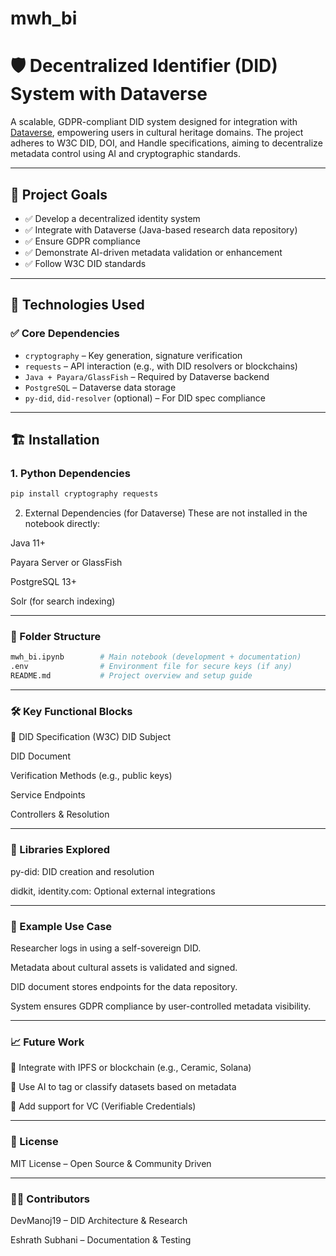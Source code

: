 # mwh_bi

# 🛡️ Decentralized Identifier (DID) System with Dataverse

A scalable, GDPR-compliant DID system designed for integration with [Dataverse](https://dataverse.org/), empowering users in cultural heritage domains. The project adheres to W3C DID, DOI, and Handle specifications, aiming to decentralize metadata control using AI and cryptographic standards.

---

## 🚀 Project Goals

- ✅ Develop a decentralized identity system  
- ✅ Integrate with Dataverse (Java-based research data repository)  
- ✅ Ensure GDPR compliance  
- ✅ Demonstrate AI-driven metadata validation or enhancement  
- ✅ Follow W3C DID standards  

---

## 🧩 Technologies Used

### ✅ Core Dependencies
- `cryptography` – Key generation, signature verification  
- `requests` – API interaction (e.g., with DID resolvers or blockchains)  
- `Java + Payara/GlassFish` – Required by Dataverse backend  
- `PostgreSQL` – Dataverse data storage  
- `py-did`, `did-resolver` (optional) – For DID spec compliance  

---

## 🏗️ Installation

### 1. Python Dependencies
```bash
pip install cryptography requests
```
2. External Dependencies (for Dataverse)
These are not installed in the notebook directly:

 Java 11+

 Payara Server or GlassFish

 PostgreSQL 13+

 Solr (for search indexing)

---

### 📁 Folder Structure
```bash
mwh_bi.ipynb        # Main notebook (development + documentation)
.env                # Environment file for secure keys (if any)
README.md           # Project overview and setup guide
```

---

### 🛠️ Key Functional Blocks
🔐 DID Specification (W3C)
DID Subject

DID Document

Verification Methods (e.g., public keys)

Service Endpoints

Controllers & Resolution

---

### 📡 Libraries Explored
py-did: DID creation and resolution

didkit, identity.com: Optional external integrations

---

### 📌 Example Use Case
Researcher logs in using a self-sovereign DID.

Metadata about cultural assets is validated and signed.

DID document stores endpoints for the data repository.

System ensures GDPR compliance by user-controlled metadata visibility.

---

### 📈 Future Work
🔗 Integrate with IPFS or blockchain (e.g., Ceramic, Solana)

🧠 Use AI to tag or classify datasets based on metadata

🔐 Add support for VC (Verifiable Credentials)

---
### 🤝 License
MIT License – Open Source & Community Driven

---

### 👨‍💻 Contributors
DevManoj19  – DID Architecture & Research

Eshrath Subhani – Documentation & Testing
